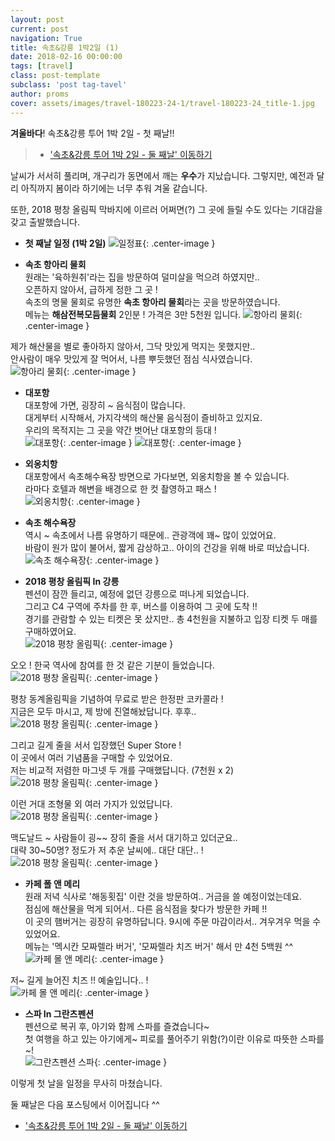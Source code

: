 ```yaml
---
layout: post
current: post
navigation: True
title: 속초&강릉 1박2일 (1)
date: 2018-02-16 00:00:00
tags: [travel]
class: post-template
subclass: 'post tag-tavel'
author: proms
cover: assets/images/travel-180223-24-1/travel-180223-24_title-1.jpg
---
```


**겨울바다**! 속초&강릉 투어 1박 2일 - 첫 째날!!

>* ['속초&강릉 투어 1박 2일 - 둘 째날' 이동하기](/travel-20180223-24-2)

날씨가 서서히 풀리며, 개구리가 동면에서 깨는 **우수**가 지났습니다.
그렇지만, 예전과 달리 아직까지 봄이라 하기에는 너무 추워 겨울 같습니다.

또한, 2018 평창 올림픽 막바지에 이르러 어쩌면(?) 그 곳에 들릴 수도 있다는 기대감을 갖고 출발했습니다.

- **첫 째날 일정 (1박 2일)**
![일정표](/assets\images\travel-180223-24-1\travel-180223-24_0.jpg){: .center-image }

- **속초 항아리 물회**  
원래는 '육하원취'라는 집을 방문하여 덜미살을 먹으려 하였지만..  
오픈하지 않아서, 급하게 정한 그 곳 !  
속초의 명물 물회로 유명한 **속초 항아리 물회**라는 곳을 방문하였습니다.  
메뉴는 **해삼전복모듬물회** 2인분 ! 가격은 3만 5천원 입니다.
![항아리 물회](/assets\images\travel-180223-24-1\travel-180223-24_1.jpg){: .center-image }

제가 해산물을 별로 좋아하지 않아서, 그닥 맛있게 먹지는 못했지만..  
안사람이 매우 맛있게 잘 먹어서, 나름 뿌듯했던 점심 식사였습니다.  
![항아리 물회](/assets\images\travel-180223-24-1\travel-180223-24_2.jpg){: .center-image }

- **대포항**  
대포항에 가면, 굉장히 ~ 음식점이 많습니다.  
대게부터 시작해서, 가지각색의 해산물 음식점이 즐비하고 있지요.  
우리의 목적지는 그 곳을 약간 벗어난 대포항의 등대 !  
![대포항](/assets\images\travel-180223-24-1\travel-180223-24_3.jpg){: .center-image }
![대포항](/assets\images\travel-180223-24-1\travel-180223-24_4.jpg){: .center-image }

- **외옹치항**  
대포항에서 속초해수욕장 방면으로 가다보면, 외옹치항을 볼 수 있습니다.  
라마다 호텔과 해변을 배경으로 한 컷 촬영하고 패스 !  
![외옹치항](/assets\images\travel-180223-24-1\travel-180223-24_5.jpg){: .center-image }

- **속초 해수욕장**  
역시 ~ 속초에서 나름 유명하기 때문에.. 관광객에 꽤~ 많이 있었어요.  
바람이 원가 많이 불어서, 짧게 감상하고.. 아이의 건강을 위해 바로 떠났습니다.  
![속초 해수욕장](/assets\images\travel-180223-24-1\travel-180223-24_6.jpg){: .center-image }

- **2018 평창 올림픽 In 강릉**  
펜션이 잠깐 들리고, 예정에 없던 강릉으로 떠나게 되었습니다.  
그리고 C4 구역에 주차를 한 후, 버스를 이용하여 그 곳에 도착 !!  
경기를 관람할 수 있는 티켓은 못 샀지만.. 총 4천원을 지불하고 입장 티켓 두 매를 구매하였어요.  
![2018 평창 올림픽](/assets\images\travel-180223-24-1\travel-180223-24_7.jpg){: .center-image }

오오 ! 한국 역사에 참여를 한 것 같은 기분이 들었습니다.  
![2018 평창 올림픽](/assets\images\travel-180223-24-1\travel-180223-24_8.jpg){: .center-image }

평창 동계올림픽을 기념하여 무료로 받은 한정판 코카콜라 !  
지금은 모두 마시고, 제 방에 진열해놨답니다. 후후..  
![2018 평창 올림픽](/assets\images\travel-180223-24-1\travel-180223-24_9.jpg){: .center-image }

그리고 길게 줄을 서서 입장했던 Super Store !  
이 곳에서 여러 기념품을 구매할 수 있었어요.  
저는 비교적 저렴한 마그넷 두 개를 구매했답니다. (7천원 x 2)  
![2018 평창 올림픽](/assets\images\travel-180223-24-1\travel-180223-24_10.jpg){: .center-image }

이런 거대 조형물 외 여러 가지가 있었답니다.  
![2018 평창 올림픽](/assets\images\travel-180223-24-1\travel-180223-24_11.jpg){: .center-image }

맥도날드 ~ 사람들이 굉~~ 장히 줄을 서서 대기하고 있더군요..  
대략 30~50명? 정도가 저 추운 날씨에.. 대단 대단.. !  
![2018 평창 올림픽](/assets\images\travel-180223-24-1\travel-180223-24_12.jpg){: .center-image }

- **카페 폴 앤 메리**  
원래 저녁 식사로 '해동횟집' 이란 것을 방문하여..  거금을 쓸 예정이었는데요.  
점심에 해산물을 먹게 되어서.. 다른 음식점을 찾다가 방문한 카페 !!  
이 곳의 햄버거는 굉장히 유명하답니다.  9시에 주문 마감이라서.. 겨우겨우 먹을 수 있었어요.  
메뉴는 '멕시칸 모짜렐라 버거', '모짜렐라 치즈 버거' 해서 만 4천 5백원 ^^  
![카페 몰 앤 메리](/assets\images\travel-180223-24-1\travel-180223-24_13.jpg){: .center-image }

저~ 길게 늘어진 치즈 !! 예술입니다.. !  
![카페 몰 앤 메리](/assets\images\travel-180223-24-1\travel-180223-24_14.jpg){: .center-image }

- **스파 In 그란츠펜션**  
펜션으로 복귀 후, 아기와 함께 스파를 즐겼습니다~  
첫 여행을 하고 있는 아기에게~ 피로를 풀어주기 위함(?)이란 이유로 따뜻한 스파를~!  
![그란츠펜션 스파](/assets\images\travel-180223-24-1\travel-180223-24_15.jpg){: .center-image }

이렇게 첫 날을 일정을 무사히 마쳤습니다.

둘 째날은 다음 포스팅에서 이어집니다 ^^

- ['속초&강릉 투어 1박 2일 - 둘 째날' 이동하기](/travel-20180223-24-2)